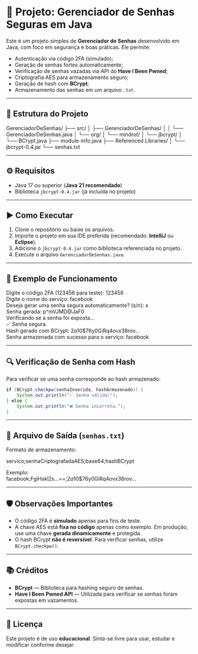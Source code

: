 # 🔐 Projeto: Gerenciador de Senhas Seguras em Java

Este é um projeto simples de **Gerenciador de Senhas** desenvolvido em Java, com foco em segurança e boas práticas. Ele permite:

- Autenticação via código 2FA (simulado);
- Geração de senhas fortes automaticamente;
- Verificação de senhas vazadas via API do **Have I Been Pwned**;
- Criptografia AES para armazenamento seguro;
- Geração de hash com **BCrypt**;
- Armazenamento das senhas em um arquivo `.txt`.

---

## 📁 Estrutura do Projeto

GerenciadorDeSenhas/
├── src/
│   ├── GerenciadorDeSenhas/
│   │   └── GerenciadorDeSenhas.java
│   └── org/
│       └── mindrot/
│           └── jbcrypt/
│               └── BCrypt.java
├── module-info.java
├── Referenced Libraries/
│   └── jbcrypt-0.4.jar
└── senhas.txt

---

## ⚙️ Requisitos

- Java 17 ou superior (**Java 21 recomendado**)
- Biblioteca `jbcrypt-0.4.jar` (já incluída no projeto)

---

## ▶️ Como Executar

1. Clone o repositório ou baixe os arquivos.
2. Importe o projeto em sua IDE preferida (recomendado: **IntelliJ** ou **Eclipse**).
3. Adicione o `jbcrypt-0.4.jar` como biblioteca referenciada no projeto.
4. Execute o arquivo `GerenciadorDeSenhas.java`.

---

## 🧪 Exemplo de Funcionamento

Digite o código 2FA (123456 para teste): 123456  
Digite o nome do serviço: facebook  
Deseja gerar uma senha segura automaticamente? (s/n): s  
Senha gerada: p^mVJMD@JaF0  
Verificando se a senha foi exposta...  
✅ Senha segura.  
Hash gerado com BCrypt: $2a$10$76y0GiRq4ovx38rov...  
Senha armazenada com sucesso para o serviço: facebook

---

## 🔍 Verificação de Senha com Hash

Para verificar se uma senha corresponde ao hash armazenado:

```java
if (BCrypt.checkpw(senhaInserida, hashArmazenado)) {
    System.out.println("✅ Senha válida!");
} else {
    System.out.println("❌ Senha incorreta.");
}
```

---

## 📄 Arquivo de Saída (`senhas.txt`)

Formato de armazenamento:

servico;senhaCriptografadaAES;base64;hashBCrypt

Exemplo:  
facebook;FgiHskl2s...==;$2a$10$76y0GiRq4ovx38rov...

---

## 🛡️ Observações Importantes

- O código 2FA é **simulado** apenas para fins de teste.
- A chave AES está **fixa no código** apenas como exemplo. Em produção, use uma chave **gerada dinamicamente** e protegida.
- O hash BCrypt **não é reversível**. Para verificar senhas, utilize `BCrypt.checkpw()`.

---

## 📚 Créditos

- **BCrypt** — Biblioteca para hashing seguro de senhas.
- **Have I Been Pwned API** — Utilizada para verificar se senhas foram expostas em vazamentos.

---

## 📜 Licença

Este projeto é de uso **educacional**. Sinta-se livre para usar, estudar e modificar conforme desejar.
